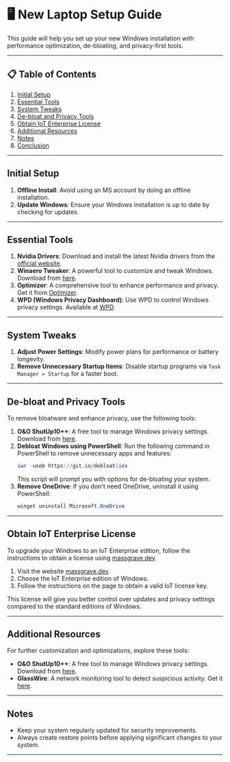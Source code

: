 # 🖥️ New Laptop Setup Guide

This guide will help you set up your new Windows installation with performance optimization, de-bloating, and privacy-first tools.

---

## 📋 Table of Contents

1. [Initial Setup](#initial-setup)
2. [Essential Tools](#essential-tools)
3. [System Tweaks](#system-tweaks)
4. [De-bloat and Privacy Tools](#de-bloat-and-privacy-tools)
5. [Obtain IoT Enterprise License](#obtain-iot-enterprise-license)
6. [Additional Resources](#additional-resources)
7. [Notes](#notes)
8. [Conclusion](#conclusion)

---

## Initial Setup

1. **Offline Install**: Avoid using an MS account by doing an offline installation.
2. **Update Windows**: Ensure your Windows installation is up to date by checking for updates.

---

## Essential Tools

1. **Nvidia Drivers**: Download and install the latest Nvidia drivers from the [official website](https://www.nvidia.com/Download/index.aspx).
2. **Winaero Tweaker**: A powerful tool to customize and tweak Windows. Download from [here](https://winaero.com/winaero-tweaker/).
3. **Optimizer**: A comprehensive tool to enhance performance and privacy. Get it from [Optimizer](https://github.com/hellzerg/optimizer/releases).
4. **WPD (Windows Privacy Dashboard)**: Use WPD to control Windows privacy settings. Available at [WPD](https://wpd.app).

---

## System Tweaks

1. **Adjust Power Settings**: Modify power plans for performance or battery longevity.
2. **Remove Unnecessary Startup Items**: Disable startup programs via `Task Manager > Startup` for a faster boot.

---

## De-bloat and Privacy Tools

To remove bloatware and enhance privacy, use the following tools:

1. **O&O ShutUp10++**: A free tool to manage Windows privacy settings. Download from [here](https://www.oo-software.com/en/shutup10).
2. **Debloat Windows using PowerShell**: Run the following command in PowerShell to remove unnecessary apps and features:
    ```powershell
    iwr -useb https://git.io/debloat|iex
    ```
    This script will prompt you with options for de-bloating your system.
3. **Remove OneDrive**: If you don't need OneDrive, uninstall it using PowerShell:
    ```powershell
    winget uninstall Microsoft.OneDrive
    ```

---

## Obtain IoT Enterprise License

To upgrade your Windows to an IoT Enterprise edition, follow the instructions to obtain a license using [massgrave.dev](https://massgrave.dev/windows_ltsc_links).

1. Visit the website [massgrave.dev](https://massgrave.dev/windows_ltsc_links).
2. Choose the IoT Enterprise edition of Windows.
3. Follow the instructions on the page to obtain a valid IoT license key.

This license will give you better control over updates and privacy settings compared to the standard editions of Windows.

---

## Additional Resources

For further customization and optimizations, explore these tools:

- **O&O ShutUp10++**: A free tool to manage Windows privacy settings. Download from [here](https://www.oo-software.com/en/shutup10).
- **GlassWire**: A network monitoring tool to detect suspicious activity. Get it [here](https://www.glasswire.com).
  
---

## Notes

- Keep your system regularly updated for security improvements.
- Always create restore points before applying significant changes to your system.

---

